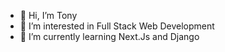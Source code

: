 - 👋 Hi, I’m Tony
- 👀 I’m interested in Full Stack Web Development
- 🌱 I’m currently learning Next.Js and Django 

 
<!---
thunder-godd/thunder-godd is a ✨ special ✨ repository because its `README.md` (this file) appears on your GitHub profile.
You can click the Preview link to take a look at your changes.
--->
